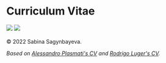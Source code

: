 <p align="center">
  <h1>Curriculum Vitae</h1>
  <a href="https://github.com/ssagynbayeva/myCV/blob/build/ssagynbayeva_cv.pdf"><img src="https://img.shields.io/badge/cv-current-blue.svg"/></a>
  <a href="https://github.com/ssagynbayeva/myCV/actions/workflows/writecv.yml"><img src="https://github.com/ssagynbayeva/myCV/actions/workflows/writecv.yml/badge.svg"/></a>
  <br><br>
  &copy 2022 Sabina Sagynbayeva.
</p>

_Based on [Alessandro Plasmati's CV](https://www.latextemplates.com/template/plasmati-cv) and [Rodrigo Luger's CV](https://github.com/rodluger/cv)._